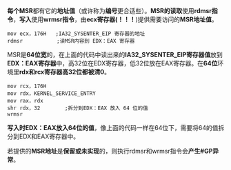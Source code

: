 **每个MSR**都有它的**地址值**（或许称为**编号**更合适些）。**MSR的读取**使用**rdmsr指令**，**写入**使用**wrmsr指令**，由**ecx寄存器(！！！**)提供需要访问的**MSR地址值**。

```assembly
mov ecx，176H   ;IA32_SYSENTER_EIP 寄存器的地址
rdmsr           ;读MSR内容到 EDX：EAX 寄存器
```

MSR是**64位宽**的，在上面的代码中读出来的**IA32\_SYSENTER\_EIP寄存器值**放到**EDX：EAX寄存器**中，高32位在EDX寄存器，低32位放在EAX寄存器。在**64位**环境里**rdx和rcx寄存器高32位都被清0**。

```assembly
mov rcx，176H
mov rdx，KERNEL_SERVICE_ENTRY
mov rax，rdx
shr rdx，32        ;拆分到EDX：EAX 放入 64 位的值
wrmsr
```

**写入时EDX：EAX放入64位的值**，像上面的代码一样在64位下，需要将64的值拆分到EDX和EAX寄存器中。

若提供的**MSR地址**是**保留或未实现**的，则执行rdmsr和wrmsr指令会**产生\#GP异常**。